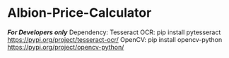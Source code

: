 # Albion-Price-Calculator

***For Developers only***
Dependency:
Tesseract OCR: pip install pytesseract
https://pypi.org/project/tesseract-ocr/
OpenCV: pip install opencv-python
https://pypi.org/project/opencv-python/

